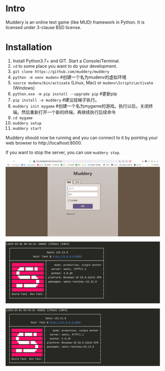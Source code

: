 # Intro
Muddery is an online text game (like MUD) framework in Python. It is licensed under 3-clause BSD license.


# Installation
1. Install Python3.7+ and GIT. Start a Console/Terminal.
1. `cd` to some place you want to do your development. 
1. `git clone https://github.com/muddery/muddery`
1. `python -m venv mudenv` #创建一个名为mudenv的虚拟环境
1. `source mudenv/bin/activate` (Linux, Mac) or `mudenv\Scripts\activate` (Windows)
1. `python.exe -m pip install --upgrade pip` #更新pip
1. `pip install -e muddery` #建议挂梯子执行。
1. `muddery init mygame` #创建一个名为mygame的游戏。执行以后，关闭终端。然后重新打开一个新的终端，再继续执行后续命令
1. `cd mygame` 
1. `muddery setup`
1. `muddery start`

Muddery should now be running and you can connect to it by pointing your web browser to http://localhost:8000.

If you want to stop the server, you can use `muddery stop`.

![例图1](./img/1.png)

![例图2](./img/2.png)

![例图3](./img/3.png)
